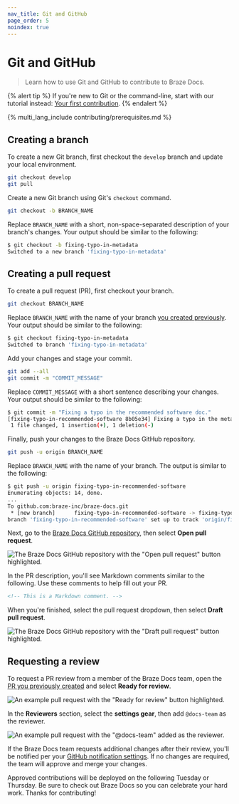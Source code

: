 ```yaml
---
nav_title: Git and GitHub
page_order: 5
noindex: true
---
```


# Git and GitHub

> Learn how to use Git and GitHub to contribute to Braze Docs.

{% alert tip %}
If you're new to Git or the command-line, start with our tutorial instead: [Your first contribution]({{site.baseurl}}/contributing/your_first_contribution/).
{% endalert %}

{% multi_lang_include contributing/prerequisites.md %}

## Creating a branch

To create a new Git branch, first checkout the `develop` branch and update your local environment.

```bash
git checkout develop
git pull
```

Create a new Git branch using Git's `checkout` command. 

```bash
git checkout -b BRANCH_NAME
```

Replace `BRANCH_NAME` with a short, non-space-separated description of your branch's changes. Your output should be similar to the following:

```bash
$ git checkout -b fixing-typo-in-metadata
Switched to a new branch 'fixing-typo-in-metadata'
```

## Creating a pull request

To create a pull request (PR), first checkout your branch. 

```bash
git checkout BRANCH_NAME
```

Replace `BRANCH_NAME` with the name of your branch [you created previously](#creating-a-branch). Your output should be similar to the following:

```bash
$ git checkout fixing-typo-in-metadata
Switched to branch 'fixing-typo-in-metadata'
```

Add your changes and stage your commit.

```bash
git add --all
git commit -m "COMMIT_MESSAGE"
```

Replace `COMMIT_MESSAGE` with a short sentence describing your changes. Your output should be similar to the following:

```bash
$ git commit -m "Fixing a typo in the recommended software doc."
[fixing-typo-in-recommended-software 8b05e34] Fixing a typo in the metadata doc.
 1 file changed, 1 insertion(+), 1 deletion(-)
```

Finally, push your changes to the Braze Docs GitHub repository.

```bash
git push -u origin BRANCH_NAME
```

Replace `BRANCH_NAME` with the name of your branch. The output is similar to the following:

```bash
$ git push -u origin fixing-typo-in-recommended-software
Enumerating objects: 14, done.
...
To github.com:braze-inc/braze-docs.git
 * [new branch]      fixing-typo-in-recommended-software -> fixing-typo-in-recommended-software
branch 'fixing-typo-in-recommended-software' set up to track 'origin/fixing-typo-in-recommended-software'.
```

Next, go to the [Braze Docs GitHub repository](https://github.com/braze-inc/braze-docs), then select **Open pull request**.

![The Braze Docs GitHub repository with the "Open pull request" button highlighted.]()

In the PR description, you'll see Markdown comments similar to the following. Use these comments to help fill out your PR.

```markdown
<!-- This is a Markdown comment. -->
```

When you're finished, select the pull request dropdown, then select **Draft pull request**.

![The Braze Docs GitHub repository with the "Draft pull request" button highlighted.]()

## Requesting a review

To request a PR review from a member of the Braze Docs team, open the [PR you previously created](#creating-a-pull-request) and select **Ready for review**.

![An example pull request with the "Ready for review" button highlighted.]()

In the **Reviewers** section, select the **settings gear**, then add `@docs-team` as the reviewer.

![An example pull request with the "@docs-team" added as the reviewer.]()

If the Braze Docs team requests additional changes after their review, you'll be notified per your [GitHub notification settings](https://docs.github.com/en/account-and-profile/managing-subscriptions-and-notifications-on-github/setting-up-notifications/configuring-notifications). If no changes are required, the team will approve and merge your changes.

Approved contributions will be deployed on the following Tuesday or Thursday. Be sure to check out Braze Docs so you can celebrate your hard work. Thanks for contributing!
